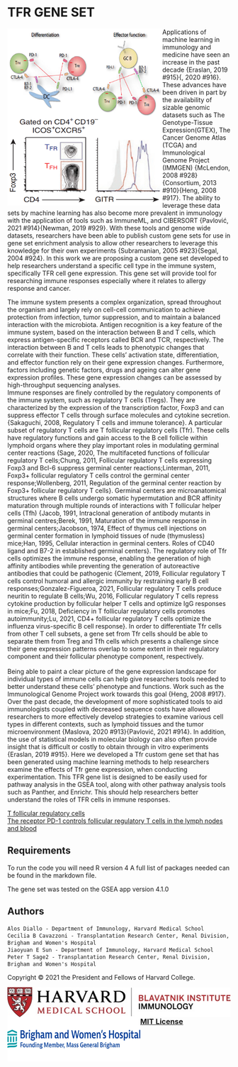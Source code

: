# TFR GENE SET
<img align="left" src="https://github.com/alosdiallo/TFR_Model/blob/main/github_docs/tfr_1.png" width="350" height="200">
<img align="left" src="https://github.com/alosdiallo/TFR_Model/blob/main/github_docs/tfh_2.png" width="350" height="200">
   Applications of machine learning in immunology and medicine have seen an increase in the past decade {Eraslan, 2019 #915}{, 2020 #916}. These advances have been driven in part by the availability of sizable genomic datasets such as The Genotype-Tissue Expression(GTEX), The Cancer Genome Atlas (TCGA) and Immunological Genome Project (IMMGEN) {McLendon, 2008 #928}{Consortium, 2013 #910}{Heng, 2008 #917}. The ability to leverage these data sets by machine learning has also become more prevalent in immunology with the application of tools such as ImmuneML, and CIBERSORT {Pavlović, 2021 #914}{Newman, 2019 #929}. With these tools and genome wide datasets, researchers have been able to publish custom gene sets for use in gene set enrichment analysis to allow other researchers to leverage this knowledge for their own experiments {Subramanian, 2005 #923}{Segal, 2004 #924}. In this work we are proposing a custom gene set developed to help researchers understand a specific cell type in the immune system, specifically TFR cell gene expression.  This gene set will provide tool for researching immune responses especially where it relates to allergy response and cancer.
<br/>

   The immune system presents a complex organization, spread throughout the organism and largely rely on cell-cell communication to achieve protection from infection, tumor suppression, and to maintain a balanced interaction with the microbiota. Antigen recognition is a key feature of the immune system, based on the interaction between B and T cells, which express antigen-specific receptors called BCR and TCR, respectively. The interaction between B and T cells leads to phenotypic changes that correlate with their function. These cells’ activation state, differentiation, and effector function rely on their gene expression changes. Furthermore, factors including genetic factors, drugs and ageing can alter gene expression profiles. These gene expression changes can be assessed by high-throughput sequencing analyses.
<br/>
   Immune responses are finely controlled by the regulatory components of the immune system, such as regulatory T cells (Tregs). They are characterized by the expression of the transcription factor, Foxp3 and can suppress effector T cells through surface molecules and cytokine secretion. {Sakaguchi, 2008, Regulatory T cells and immune tolerance}. A particular subset of regulatory T cells are T follicular regulatory cells (Tfr). These cells have regulatory functions and gain access to the B cell follicle within lymphoid organs where they play important roles in modulating germinal center reactions {Sage, 2020, The multifaceted functions of follicular regulatory T cells;Chung, 2011, Follicular regulatory T cells expressing Foxp3 and Bcl-6 suppress germinal center reactions;Linterman, 2011, Foxp3+ follicular regulatory T cells control the germinal center response;Wollenberg, 2011, Regulation of the germinal center reaction by Foxp3+ follicular regulatory T cells}. Germinal centers are microanatomical structures where B cells undergo somatic hypermutation and BCR affinity maturation through multiple rounds of interactions with T follicular helper cells (Tfh) {Jacob, 1991, Intraclonal generation of antibody mutants in germinal centres;Berek, 1991, Maturation of the immune response in germinal centers;Jacobson, 1974, Effect of thymus cell injections on germinal center formation in lymphoid tissues of nude (thymusless) mice;Han, 1995, Cellular interaction in germinal centers. Roles of CD40 ligand and B7-2 in established germinal centers}. The regulatory role of Tfr cells optimizes the immune response, enabling the generation of high affinity antibodies while preventing the generation of autoreactive antibodies that could be pathogenic {Clement, 2019, Follicular regulatory T cells control humoral and allergic immunity by restraining early B cell responses;Gonzalez-Figueroa, 2021, Follicular regulatory T cells produce neuritin to regulate B cells;Wu, 2016, Follicular regulatory T cells repress cytokine production by follicular helper T cells and optimize IgG responses in mice;Fu, 2018, Deficiency in T follicular regulatory cells promotes autoimmunity;Lu, 2021, CD4+ follicular regulatory T cells optimize the influenza virus-specific B cell response}. In order to differentiate Tfr cells from other T cell subsets, a gene set from Tfr cells should be able to separate them from Treg and Tfh cells which presents a challenge since their gene expression patterns overlap to some extent in their regulatory component and their follicular phenotype component, respectively.  
<br/>
   Being able to paint a clear picture of the gene expression landscape for individual types of immune cells can help give researchers tools needed to better understand these cells’ phenotype and functions. Work such as the Immunological Genome Project work towards this goal {Heng, 2008 #917}. Over the past decade, the development of more sophisticated tools to aid immunologists coupled with decreased sequence costs have allowed researchers to more effectively develop strategies to examine various cell types in different contexts, such as lymphoid tissues and the tumor microenvironment {Maslova, 2020 #913}{Pavlović, 2021 #914}.  In addition, the use of statistical models in molecular biology can also often provide insight that is difficult or costly to obtain through in vitro experiments {Eraslan, 2019 #915}. Here we developed a Tfr custom gene set that has been generated using machine learning methods to help researchers examine the effects of Tfr gene expression, when conducting experimentation. This TFR  gene list is designed to be easily used for pathway analysis in the GSEA tool, along with other pathway analysis tools such as Panther, and Enrichr. This should help researchers better understand the roles of TFR cells in immune responses. 
   <br/>

[T follicular regulatory cells](https://pubmed.ncbi.nlm.nih.gov/27088919/)
<br/>
[The receptor PD-1 controls follicular regulatory T cells in the lymph nodes and blood](https://pubmed.ncbi.nlm.nih.gov/23242415/)

## Requirements 
To run the code you will need R version 4
A full list of packages needed can be found in the markdown file.

The gene set was tested on the GSEA app version 4.1.0


Authors
--------------------
	Alos Diallo - Department of Immunology, Harvard Medical School
	Cecilia B Cavazzoni - Transplantation Research Center, Renal Division, Brigham and Women's Hospital
  	Jiaoyuan E Sun - Department of Immunology, Harvard Medical School
  	Peter T Sage2 - Transplantation Research Center, Renal Division, Brigham and Women's Hospital
	
  	
Copyright © 2021 the President and Fellows of Harvard College.
 
<img align="left" src="https://github.com/alosdiallo/HMS_Immunology_RNASeq/blob/master/Blavatnikimmunology.jpg">
<img align="left" src="https://github.com/alosdiallo/TFR_Model/blob/main/github_docs/bwh-logo.svg" width="300" height="100"> <br/>



### [MIT License](https://github.com/alosdiallo/HiC_Network_Viz_tool/blob/master/Licence.txt)




